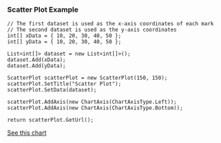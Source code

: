 ### Scatter Plot Example ###
```
// The first dataset is used as the x-axis coordinates of each mark
// The second dataset is used as the y-axis coordinates
int[] xData = { 10, 20, 30, 40, 50 };
int[] yData = { 10, 20, 30, 40, 50 };

List<int[]> dataset = new List<int[]>();
dataset.Add(xData);
dataset.Add(yData);

ScatterPlot scatterPlot = new ScatterPlot(150, 150);
scatterPlot.SetTitle("Scatter Plot");
scatterPlot.SetData(dataset);

scatterPlot.AddAxis(new ChartAxis(ChartAxisType.Left));
scatterPlot.AddAxis(new ChartAxis(ChartAxisType.Bottom));

return scatterPlot.GetUrl();
```
[See this chart](http://chart.apis.google.com/chart?cht=s&chs=150x150&chd=s:KUeoy,KUeoy&chtt=Scatter+Plot&chxt=y,x&chxl=0:|1:&chxp=&chxr=&chxs=)